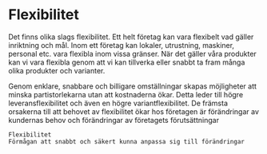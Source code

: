 # Flexibilitet

Det finns olika slags flexibilitet. Ett helt företag kan vara flexibelt vad gäller inriktning och mål. Inom ett företag kan lokaler, utrustning, maskiner, personal etc. vara flexibla inom vissa gränser. När det gäller våra produkter kan vi vara flexibla genom att vi kan tillverka eller snabbt ta fram många olika produkter och varianter.

Genom enklare, snabbare och billigare omställningar skapas möjligheter att minska partistorlekarna utan att kostnaderna ökar. Detta leder till högre leveransflexibilitet och även en högre variantflexibilitet. De främsta orsakerna till att behovet av flexibilitet ökar hos företagen är förändringar av kundernas behov och förändringar av företagets förutsättningar

	Flexibilitet
	Förmågan att snabbt och säkert kunna anpassa sig till förändringar
